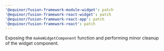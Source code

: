 ```yaml
---
'@equinor/fusion-framework-module-widget': patch
'@equinor/fusion-framework-react-widget': patch
'@equinor/fusion-framework-react-app': patch
'@equinor/fusion-framework-react': patch
---
```


Exposing the `makeWidgetComponent` function and performing minor cleanup of the widget component.